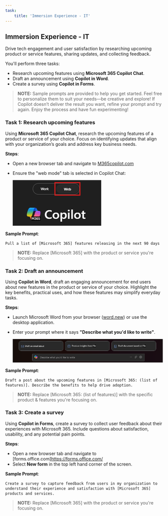 ```yaml
---
task:
    title: 'Immersion Experience - IT'
---
```


## Immersion Experience - IT

Drive tech engagement and user satisfaction by researching upcoming product or service features, sharing updates, and collecting feedback.  

You'll perform three tasks:  

- Research upcoming features using **Microsoft 365 Copilot Chat**.  
- Draft an announcement using **Copilot in Word**.  
- Create a survey using **Copilot in Forms**.  

> **NOTE:** Sample prompts are provided to help you get started. Feel free to personalize them to suit your needs—be creative and explore! If Copilot doesn’t deliver the result you want, refine your prompt and try again. Enjoy the process and have fun experimenting!

### Task 1: Research upcoming features  

Using **Microsoft 365 Copilot Chat**, research the upcoming features of a product or service of your choice. Focus on identifying updates that align with your organization’s goals and address key business needs.  

**Steps**:

- Open a new browser tab and navigate to [M365copilot.com](https://m365copilot.com/)
- Ensure the "web mode" tab is selected in Copilot Chat:

    ![screenshot showing web mode tab.](../Prompts/Media/web-mode.png)

**Sample Prompt**:

```text
Pull a list of [Microsoft 365] features releasing in the next 90 days
```

> **NOTE:** Replace [Microsoft 365] with the product or service you're focusing on.

### Task 2: Draft an announcement  

Using **Copilot in Word**, draft an engaging announcement for end users about new features in the product or service of your choice. Highlight the key benefits, practical uses, and how these features may simplify everyday tasks.  

**Steps**:

- Launch Microsoft Word from your browser ([word.new](https://word.new)) or use the desktop application.
- Enter your prompt where it says **"Describe what you'd like to write"**.

    ![screenshot showing Copilot in Word.](../Prompts/Media/draft-with-copilot.png)

**Sample Prompt**:

```text
Draft a post about the upcoming features in [Microsoft 365: (list of features)]. Describe the benefits to help drive adoption. 
```

> **NOTE:** Replace [Microsoft 365: (list of features)] with the specific product & features you're focusing on.

### Task 3: Create a survey  

Using **Copilot in Forms**, create a survey to collect user feedback about their experiences with Microsoft 365. Include questions about satisfaction, usability, and any potential pain points.  

**Steps**:

- Open a new browser tab and navigate to [forms.office.com]https://forms.office.com/
- Select **New form** in the top left hand corner of the screen.

**Sample Prompt**:

```text
Create a survey to capture feedback from users in my organization to understand their experience and satisfaction with [Microsoft 365] products and services.
```

> **NOTE:** Replace [Microsoft 365] with the product or service you're focusing on.
